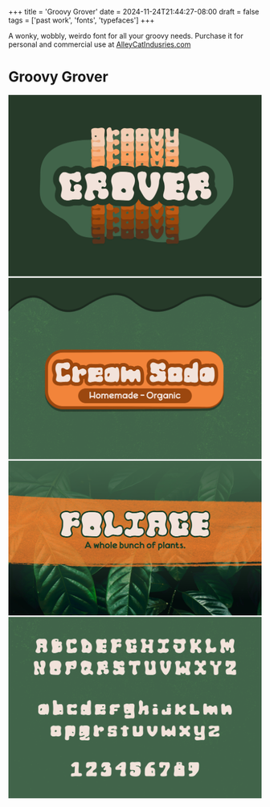 +++
title = 'Groovy Grover'
date = 2024-11-24T21:44:27-08:00
draft = false
tags = ['past work', 'fonts', 'typefaces']
+++

A wonky, wobbly, weirdo font for all your groovy needs.
Purchase it for personal and commercial use at [AlleyCatIndusries.com](https://www.alleycatindustries.com/shop/p/groovy-grover-font)

# Groovy Grover
![The word "Grover" superimposed over the word "groovy" repeated vertically in an array of colors from cream to orange](Artboard1_2.png)
![The words "cream soda" and "Homemade - Organic" are written in white on an orange rectangle on a green background](Cream_Soda.png)
![The words "foliage: a whole bunch of plants" is written in green on top of an orange streak of paint. The background of the image is a bed of glossy green leaves.](Foliage.png)
![An image of the entire Grover font on a green background](Alphabet.png)

